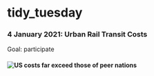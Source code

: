 # tidy_tuesday

### 4 January 2021: Urban Rail Transit Costs
Goal: participate
#### ![US costs far exceed those of peer nations](https://github.com/bousterhout/tidy_tuesday/tree/main/figures/04_Jan_2021_TransitCosts.png)
